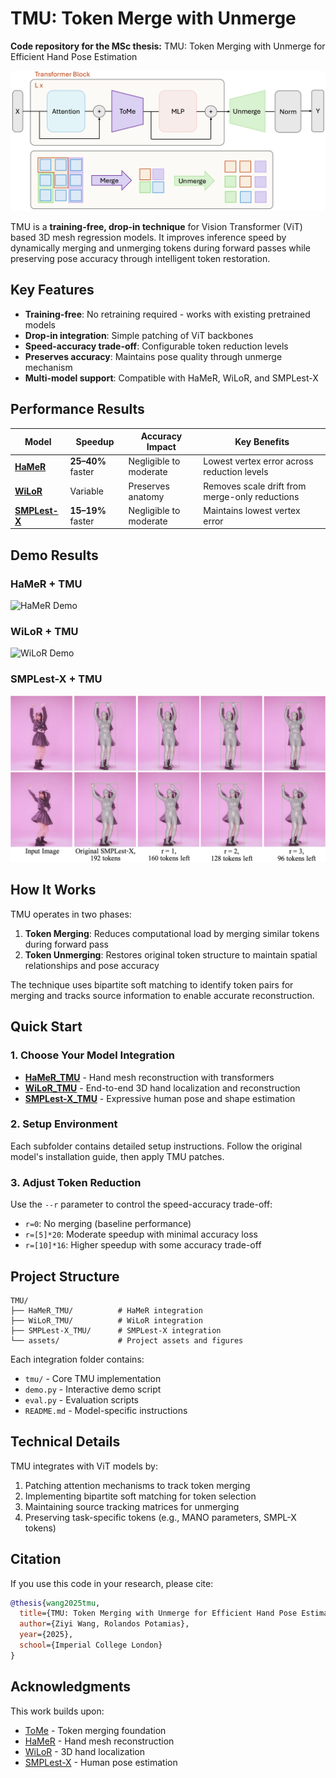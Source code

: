 # TMU: Token Merge with Unmerge

**Code repository for the MSc thesis:** TMU: Token Merging with Unmerge for Efficient Hand Pose Estimation

![TMU](assets/TMU.png)

TMU is a **training-free, drop-in technique** for Vision Transformer (ViT) based 3D mesh regression models. It improves inference speed by dynamically merging and unmerging tokens during forward passes while preserving pose accuracy through intelligent token restoration.

## Key Features

- **Training-free**: No retraining required - works with existing pretrained models
- **Drop-in integration**: Simple patching of ViT backbones
- **Speed-accuracy trade-off**: Configurable token reduction levels
- **Preserves accuracy**: Maintains pose quality through unmerge mechanism
- **Multi-model support**: Compatible with HaMeR, WiLoR, and SMPLest-X

## Performance Results

| Model | Speedup | Accuracy Impact | Key Benefits |
|-------|---------|----------------|--------------|
| **[HaMeR](https://github.com/geopavlakos/hamer)** | **25–40%** faster | Negligible to moderate | Lowest vertex error across reduction levels |
| **[WiLoR](https://github.com/rolpotamias/WiLoR)** | Variable | Preserves anatomy | Removes scale drift from merge-only reductions |
| **[SMPLest-X](https://github.com/SMPLCap/SMPLest-X)** | **15–19%** faster | Negligible to moderate | Maintains lowest vertex error |

## Demo Results

### HaMeR + TMU
![HaMeR Demo](HaMeR_TMU/assets/TMU_HaMeR.png)

### WiLoR + TMU
![WiLoR Demo](WiLoR_TMU/assets/TMU_WiLoR.png)


### SMPLest-X + TMU
![SMPLest-X Demo](SMPLest-X_TMU/assets/TMU_SMPLest-X.png)

## How It Works

TMU operates in two phases:
1. **Token Merging**: Reduces computational load by merging similar tokens during forward pass
2. **Token Unmerging**: Restores original token structure to maintain spatial relationships and pose accuracy

The technique uses bipartite soft matching to identify token pairs for merging and tracks source information to enable accurate reconstruction.

## Quick Start

### 1. Choose Your Model Integration

- **[HaMeR_TMU](HaMeR_TMU/)** - Hand mesh reconstruction with transformers
- **[WiLoR_TMU](WiLoR_TMU/)** - End-to-end 3D hand localization and reconstruction  
- **[SMPLest-X_TMU](SMPLest-X_TMU/)** - Expressive human pose and shape estimation

### 2. Setup Environment

Each subfolder contains detailed setup instructions. Follow the original model's installation guide, then apply TMU patches.


### 3. Adjust Token Reduction

Use the `--r` parameter to control the speed-accuracy trade-off:
- `r=0`: No merging (baseline performance)
- `r=[5]*20`: Moderate speedup with minimal accuracy loss
- `r=[10]*16`: Higher speedup with some accuracy trade-off

## Project Structure

```
TMU/
├── HaMeR_TMU/          # HaMeR integration
├── WiLoR_TMU/          # WiLoR integration  
├── SMPLest-X_TMU/      # SMPLest-X integration
└── assets/             # Project assets and figures
```

Each integration folder contains:
- `tmu/` - Core TMU implementation
- `demo.py` - Interactive demo script
- `eval.py` - Evaluation scripts
- `README.md` - Model-specific instructions

## Technical Details

TMU integrates with ViT models by:
1. Patching attention mechanisms to track token merging
2. Implementing bipartite soft matching for token selection
3. Maintaining source tracking matrices for unmerging
4. Preserving task-specific tokens (e.g., MANO parameters, SMPL-X tokens)

## Citation

If you use this code in your research, please cite:

```bibtex
@thesis{wang2025tmu,
  title={TMU: Token Merging with Unmerge for Efficient Hand Pose Estimation},
  author={Ziyi Wang, Rolandos Potamias},
  year={2025},
  school={Imperial College London}
}
```

## Acknowledgments

This work builds upon:
- [ToMe](https://github.com/facebookresearch/ToMe) - Token merging foundation
- [HaMeR](https://github.com/geopavlakos/hamer) - Hand mesh reconstruction
- [WiLoR](https://github.com/rolpotamias/WiLoR) - 3D hand localization
- [SMPLest-X](https://github.com/SMPLCap/SMPLest-X) - Human pose estimation

